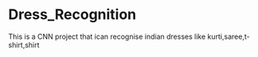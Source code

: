 # Dress_Recognition
This is a  CNN project that ican recognise indian dresses like kurti,saree,t-shirt,shirt
